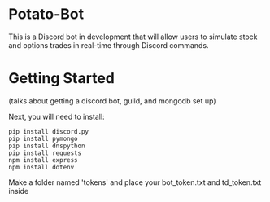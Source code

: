 # Potato-Bot
This is a Discord bot in development that will allow users to simulate stock and options trades in real-time through Discord commands.
# Getting Started
(talks about getting a discord bot, guild, and mongodb set up)

Next, you will need to install:
```
pip install discord.py
pip install pymongo
pip install dnspython
pip install requests
npm install express
npm install dotenv
```
Make a folder named 'tokens' and place your bot_token.txt and td_token.txt inside
